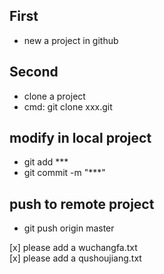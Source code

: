 ## First 
* new a project in github

## Second
* clone a project
* cmd: git clone xxx.git

## modify in local project
* git add ***
* git commit -m "***"

## push to remote project
* git push origin master


[x] please add a wuchangfa.txt   
[x] please add a qushoujiang.txt  
